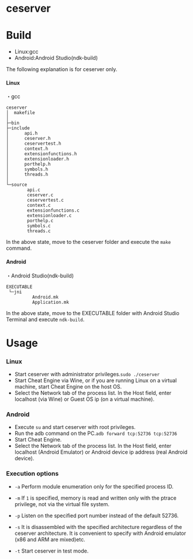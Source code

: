 # ceserver

# Build

  - Linux:gcc
  - Android:Android Studio(ndk-build)

The following explanation is for ceserver only.
#### Linux
・gcc

```
ceserver
│  makefile
│
├─bin
├─include
│      api.h
│      ceserver.h
│      ceservertest.h
│      context.h
│      extensionfunctions.h
│      extensionloader.h
│      porthelp.h
│      symbols.h
│      threads.h
│
└─source
        api.c
        ceserver.c
        ceservertest.c
        context.c
        extensionfunctions.c
        extensionloader.c
        porthelp.c
        symbols.c
        threads.c
```
In the above state, move to the ceserver folder and execute the `make` command.


#### Android
・Android Studio(ndk-build)

```
EXECUTABLE
 └─jni
          Android.mk
          Application.mk
```

In the above state, move to the EXECUTABLE folder with Android Studio Terminal and execute `ndk-build`.

# Usage
### Linux
 - Start ceserver with administrator privileges.`sudo ./ceserver`
 - Start Cheat Engine via Wine, or if you are running Linux on a virtual machine, start Cheat Engine on the host OS.
 - Select the Network tab of the process list. In the Host field, enter localhost (via Wine) or Guest OS ip (on a virtual machine).

### Android
 - Execute `su` and start ceserver with root privileges.
 - Run the adb command on the PC.`adb forward tcp:52736 tcp:52736`
 - Start Cheat Engine.
 - Select the Network tab of the process list. In the Host field, enter localhost (Android Emulator) or Android device ip address (real Android device).
 
### Execution options
 - `-a`
Perform module enumeration only for the specified process ID.
 - `-m` 
If `1` is specified, memory is read and written only with the ptrace privilege, not via the virtual file system.
 - `-p`
Listen on the specified port number instead of the default 52736.

 - `-s`
It is disassembled with the specified architecture regardless of the ceserver architecture. It is convenient to specify with Android emulator (x86 and ARM are mixed)etc. 

 - `-t`
Start ceserver in test mode.